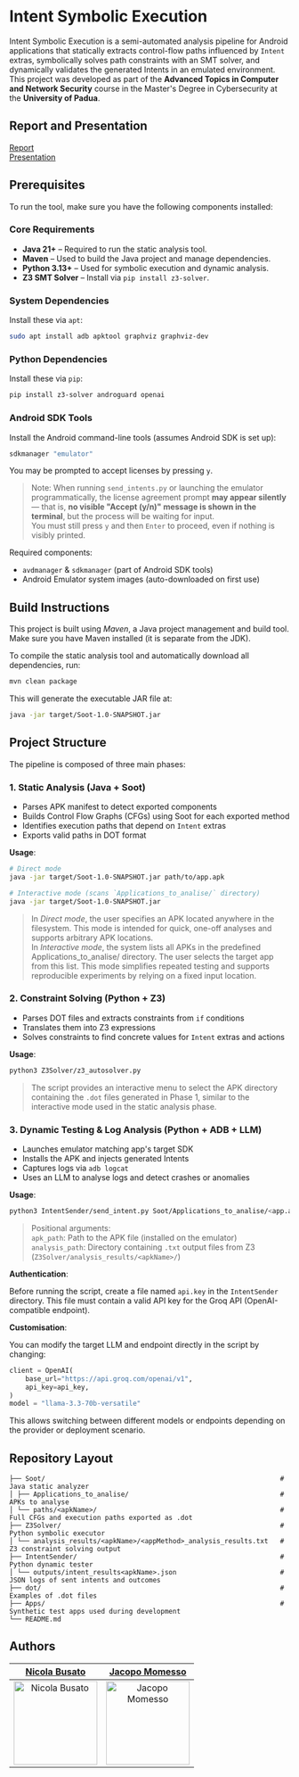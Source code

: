 # Intent Symbolic Execution

Intent Symbolic Execution is a semi-automated analysis pipeline for Android applications that statically extracts control-flow paths influenced by `Intent` extras, symbolically solves path constraints with an SMT solver, and dynamically validates the generated Intents in an emulated environment.  
This project was developed as part of the **Advanced Topics in Computer and Network Security** course in the Master's Degree in Cybersecurity at the **University of Padua**.

## Report and Presentation

[Report](./Report%26Presentation/Intent_Symbolic_Execution.pdf) <br>
[Presentation](https://www.canva.com/design/DAGpMDtDMY0/3JR3Iip4Q4d2L6ByZu67rw/edit?utm_content=DAGpMDtDMY0&utm_campaign=designshare&utm_medium=link2)

## Prerequisites

To run the tool, make sure you have the following components installed:

### Core Requirements

- **Java 21+** – Required to run the static analysis tool.
- **Maven** – Used to build the Java project and manage dependencies.
- **Python 3.13+** – Used for symbolic execution and dynamic analysis.
- **Z3 SMT Solver** – Install via `pip install z3-solver`.

### System Dependencies

Install these via `apt`:

```bash
sudo apt install adb apktool graphviz graphviz-dev
```

### Python Dependencies

Install these via `pip`:

```bash
pip install z3-solver androguard openai
```

### Android SDK Tools

Install the Android command-line tools (assumes Android SDK is set up):

```bash
sdkmanager "emulator"
```

You may be prompted to accept licenses by pressing `y`.

> Note: When running `send_intents.py` or launching the emulator programmatically, the license agreement prompt **may appear silently** — that is, **no visible "Accept (y/n)" message is shown in the terminal**, but the process will be waiting for input.  
You must still press `y` and then `Enter` to proceed, even if nothing is visibly printed.

Required components:

- `avdmanager` & `sdkmanager` (part of Android SDK tools)
- Android Emulator system images (auto-downloaded on first use)

## Build Instructions

This project is built using _Maven_, a Java project management and build tool. Make sure you have Maven installed (it is separate from the JDK).

To compile the static analysis tool and automatically download all dependencies, run:

```bash
mvn clean package
```
This will generate the executable JAR file at:
```bash
java -jar target/Soot-1.0-SNAPSHOT.jar
```

## Project Structure

The pipeline is composed of three main phases:

### 1. Static Analysis (Java + Soot)

- Parses APK manifest to detect exported components
- Builds Control Flow Graphs (CFGs) using Soot for each exported method
- Identifies execution paths that depend on `Intent` extras
- Exports valid paths in DOT format

**Usage**:
```bash
# Direct mode
java -jar target/Soot-1.0-SNAPSHOT.jar path/to/app.apk

# Interactive mode (scans `Applications_to_analise/` directory)
java -jar target/Soot-1.0-SNAPSHOT.jar
```

> In _Direct mode_, the user specifies an APK located anywhere in the filesystem. This mode is intended for quick, one-off analyses and supports arbitrary APK locations. <br>
> In _Interactive mode_, the system lists all APKs in the predefined Applications_to_analise/ directory. The user selects the target app from this list. This mode simplifies repeated testing and supports reproducible experiments by relying on a fixed input location.

### 2. Constraint Solving (Python + Z3)

- Parses DOT files and extracts constraints from `if` conditions
- Translates them into Z3 expressions
- Solves constraints to find concrete values for `Intent` extras and actions

**Usage**:

```bash
python3 Z3Solver/z3_autosolver.py
```
> The script provides an interactive menu to select the APK directory containing the `.dot` files generated in Phase 1, similar to the interactive mode used in the static analysis phase.

### 3. Dynamic Testing & Log Analysis (Python + ADB + LLM)

- Launches emulator matching app's target SDK
- Installs the APK and injects generated Intents
- Captures logs via `adb logcat`
- Uses an LLM to analyse logs and detect crashes or anomalies

**Usage**:
```bash
python3 IntentSender/send_intent.py Soot/Applications_to_analise/<app.apk> Z3Solver/analysis_results/<app.apk>
```
> Positional arguments: <br>
>   `apk_path`: Path to the APK file (installed on the emulator)<br>
>   `analysis_path`: Directory containing `.txt` output files from Z3 (`Z3Solver/analysis_results/<apkName>/`)

**Authentication**:

Before running the script, create a file named `api.key` in the `IntentSender` directory. This file must contain a valid API key for the Groq API (OpenAI-compatible endpoint).

**Customisation**:

You can modify the target LLM and endpoint directly in the script by changing:

```python
client = OpenAI(
    base_url="https://api.groq.com/openai/v1",
    api_key=api_key,
)
model = "llama-3.3-70b-versatile"
```

This allows switching between different models or endpoints depending on the provider or deployment scenario.

## Repository Layout

```
├── Soot/                                                           # Java static analyzer
│ ├── Applications_to_analise/                                      # APKs to analyse
│ └── paths/<apkName>/                                              # Full CFGs and execution paths exported as .dot
├── Z3Solver/                                                       # Python symbolic executor
│ └── analysis_results/<apkName>/<appMethod>_analysis_results.txt   # Z3 constraint solving output 
├── IntentSender/                                                   # Python dynamic tester
│ └── outputs/intent_results<apkName>.json                          # JSON logs of sent intents and outcomes
├── dot/                                                            # Examples of .dot files
├── Apps/                                                           # Synthetic test apps used during development
└── README.md
```
  
## Authors

| **[Nicola Busato](https://github.com/Nicola-01)**| **[Jacopo Momesso](https://github.com/JapoMomi1)** |
| :---: | :---: |
| <a href="https://github.com/Nicola-01"><img src="https://avatars1.githubusercontent.com/u/96294696?s=100&v=4" alt="Nicola Busato" width="150"/></a> | <a href="https://github.com/JapoMomi1"><img src="https://avatars1.githubusercontent.com/u/127385689?s=100&v=4" alt="Jacopo Momesso" width="150"/></a>|
